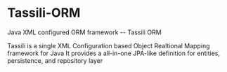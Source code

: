 # Tassili-ORM
Java XML configured ORM framework
-- Tassili ORM

Tassili is a single XML Configuration based Object Realtional Mapping framework for Java
It provides a all-in-one JPA-like definition for entities, persistence, and repository layer 
